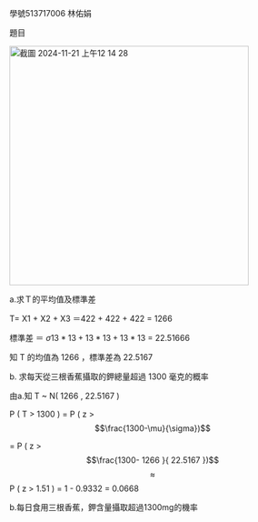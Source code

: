 學號513717006 林佑娟

題目

<img width="421" alt="截圖 2024-11-21 上午12 14 28" src="https://github.com/user-attachments/assets/c9751780-3bfa-496a-b54b-0072ee560c0f">

a.求Ｔ的平均值及標準差

T= X1 + X2 + X3 ＝422 + 422 + 422 = 1266

標準差 ＝ $\sigma{13*13+13*13+13*13}$ = 22.51666 

知 T 的均值為 1266 ，標準差為 22.5167

b. 求每天從三根香蕉攝取的鉀總量超過 1300 毫克的概率

由a.知 T ~  N( 1266 , 22.5167 ) 

P ( T > 1300 ) = P ( z > $$\frac{1300-\mu}{\sigma})$$

= P ( z > $$\frac{1300- 1266 }{ 22.5167 })$$ $$\approx$$ P ( z > 1.51 ) = 1 - 0.9332 = 0.0668

b.每日食用三根香蕉，鉀含量攝取超過1300mg的機率
